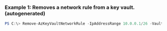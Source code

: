 ### Example 1: Removes a network rule from a key vault. (autogenerated)
```powershell
PS C:\> Remove-AzKeyVaultNetworkRule -IpAddressRange 10.0.0.1/26 -VaultName myVault
```

